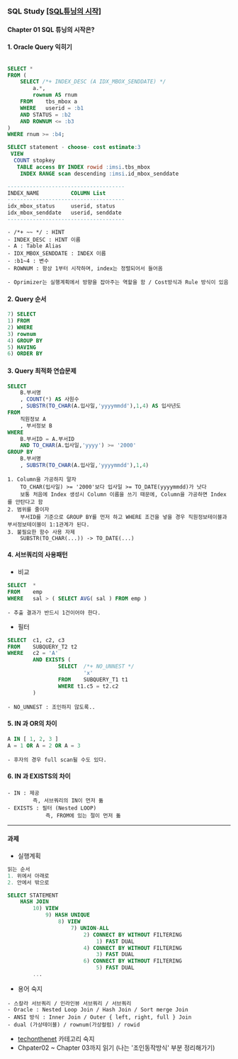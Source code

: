 ### SQL Study [[SQL튜닝의 시작]](http://www.kyobobook.co.kr/product/detailViewKor.laf?barcode=9788996817932)

#### Chapter 01 SQL 튜닝의 시작은?

#### 1. Oracle Query 익히기
```sql

SELECT *
FROM (
	SELECT /*+ INDEX_DESC (A IDX_MBOX_SENDDATE) */
		a.*,
		rownum AS rnum
	FROM 	tbs_mbox a
	WHERE 	userid = :b1
	AND	STATUS = :b2
	AND	ROWNUM <= :b3
)
WHERE rnum >= :b4;

SELECT statement - choose- cost estimate:3
 VIEW
  COUNT stopkey
   TABLE access BY INDEX rowid :imsi.tbs_mbox
    INDEX RANGE scan descending :imsi.id_mbox_senddate

-------------------------------------
INDEX_NAME          COLUMN List
-------------------------------------
idx_mbox_status     userid, status
idx_mbox_senddate   userid, senddate
-------------------------------------
```
```
- /*+ ~~ */ : HINT
- INDEX_DESC : HINT 이름
- A : Table Alias
- IDX_MBOX_SENDDATE : INDEX 이름
- :b1~4 : 변수
- ROWNUM : 항상 1부터 시작하며, index는 정렬되어서 들어옴

- Oprimizer는 실행계획에서 방향을 잡아주는 역할을 함 / Cost방식과 Rule 방식이 있음
```

#### 2. Query 순서
```sql
7) SELECT
1) FROM
2) WHERE
3) rownum
4) GROUP BY
5) HAVING
6) ORDER BY
```

#### 3. Query 최적화 연습문제
```sql
SELECT
	B.부서명
	, COUNT(*) AS 사원수
	, SUBSTR(TO_CHAR(A.입사일,'yyyymmdd'),1,4) AS 입사년도
FROM
	직원정보 A
	, 부서정보 B
WHERE
	B.부서ID = A.부서ID
	AND TO_CHAR(A.입사일,'yyyy') >= '2000'
GROUP BY
	B.부서명
	, SUBSTR(TO_CHAR(A.입사일,'yyyymmdd'),1,4)
```
```
1. Column을 가공하지 말자 
    TO_CHAR(입사일) >= '2000'보다 입사일 >= TO_DATE(yyyymmdd)가 낫다
    보통 처음에 Index 생성시 Column 이름을 쓰기 때문에, Column을 가공하면 Index를 안탄다고 함
2. 범위를 줄이자
    부서ID를 기준으로 GROUP BY를 먼저 하고 WHERE 조건을 넣을 경우 직원정보테이블과 부서정보테이블이 1:1관계가 된다.
3. 불필요한 함수 사용 자제
    SUBSTR(TO_CHAR(...)) -> TO_DATE(...)
```

#### 4. 서브쿼리의 사용패턴
- 비교 
```sql
SELECT  *
FROM    emp
WHERE   sal > ( SELECT AVG( sal ) FROM emp )
```
```
- 추출 결과가 반드시 1건이어야 한다.
```

- 필터
```sql
SELECT  c1, c2, c3
FROM    SUBQUERY_T2 t2
WHERE   c2 = 'A' 
        AND EXISTS (
                SELECT  /*+ NO_UNNEST */
                        'x'
                FROM    SUBQUERY_T1 t1
                WHERE t1.c5 = t2.c2
        )
```
```
- NO_UNNEST : 조인하지 않도록..
```

#### 5. IN 과 OR의 차이
```sql
A IN [ 1, 2, 3 ]
A = 1 OR A = 2 OR A = 3
```
```
- 후자의 경우 full scan될 수도 있다.
```

#### 6. IN 과 EXISTS의 차이
```
- IN : 제공 
        즉, 서브쿼리의 IN이 먼저 돎
- EXISTS : 필터 (Nested LOOP)
            즉, FROM에 있는 절이 먼저 돎
```

---

#### 과제
- 실행계획
```sql
읽는 순서
1. 위에서 아래로
2. 안에서 밖으로

SELECT STATEMENT
    HASH JOIN
        10) VIEW
            9) HASH UNIQUE
                8) VIEW
                    7) UNION-ALL
                        2) CONNECT BY WITHOUT FILTERING
                            1) FAST DUAL
                        4) CONNECT BY WITHOUT FILTERING
                            3) FAST DUAL
                        6) CONNECT BY WITHOUT FILTERING
                            5) FAST DUAL
        ...                                                   
```
- 용어 숙지
```
- 스칼라 서브쿼리 / 인라인뷰 서브쿼리 / 서브쿼리
- Oracle : Nested Loop Join / Hash Join / Sort merge Join
- ANSI 방식 : Inner Join / Outer { left, right, full } Join 
- dual (가상테이블) / rownum(가상컬럼) / rowid
```
- [techonthenet](https://www.techonthenet.com/oracle/functions/index.php) 카테고리 숙지
- Chpater02 ~ Chapter 03까지 읽기 (나는 '조인동작방식' 부분 정리해가기)


